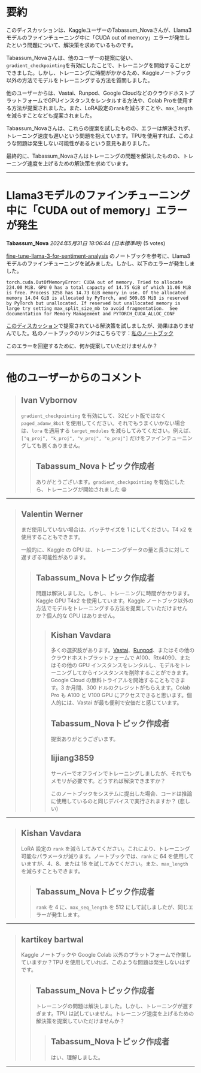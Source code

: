 # 要約 
このディスカッションは、KaggleユーザーのTabassum_Novaさんが、Llama3モデルのファインチューニング中に「CUDA out of memory」エラーが発生したという問題について、解決策を求めているものです。

Tabassum_Novaさんは、他のユーザーの提案に従い、`gradient_checkpointing`を有効にしたことで、トレーニングを開始することができました。しかし、トレーニングに時間がかかるため、Kaggleノートブック以外の方法でモデルをトレーニングする方法を質問しました。

他のユーザーからは、Vastai、Runpod、Google CloudなどのクラウドホストプラットフォームでGPUインスタンスをレンタルする方法や、Colab Proを使用する方法が提案されました。また、LoRA設定の`rank`を減らすことや、`max_length`を減らすことなども提案されました。

Tabassum_Novaさんは、これらの提案を試したものの、エラーは解決されず、トレーニング速度も遅いという問題を抱えています。TPUを使用すれば、このような問題は発生しない可能性があるという意見もありました。

最終的に、Tabassum_Novaさんはトレーニングの問題を解決したものの、トレーニング速度を上げるための解決策を求めています。


---
# Llama3モデルのファインチューニング中に「CUDA out of memory」エラーが発生

**Tabassum_Nova** *2024年5月31日 18:06:44 (日本標準時)* (5 votes)

[fine-tune-llama-3-for-sentiment-analysis](https://www.kaggle.com/code/lucamassaron/fine-tune-llama-3-for-sentiment-analysis) のノートブックを参考に、Llama3モデルのファインチューニングを試みました。しかし、以下のエラーが発生しました。

```
torch.cuda.OutOfMemoryError: CUDA out of memory. Tried to allocate 224.00 MiB. GPU 0 has a total capacty of 14.75 GiB of which 11.06 MiB is free. Process 3258 has 14.73 GiB memory in use. Of the allocated memory 14.04 GiB is allocated by PyTorch, and 509.85 MiB is reserved by PyTorch but unallocated. If reserved but unallocated memory is large try setting max_split_size_mb to avoid fragmentation.  See documentation for Memory Management and PYTORCH_CUDA_ALLOC_CONF
```

[このディスカッション](https://www.kaggle.com/discussions/getting-started/140636)で提案されている解決策を試しましたが、効果はありませんでした。私のノートブックのリンクはこちらです：[私のノートブック](https://www.kaggle.com/code/tabassumnova/lmsys-fine-tuning-llama3-8b/notebook)

このエラーを回避するために、何か提案していただけませんか？

---
# 他のユーザーからのコメント

> ## Ivan Vybornov
> 
> `gradient_checkpointing` を有効にして、32ビット版ではなく `paged_adamw_8bit` を使用してください。それでもうまくいかない場合は、`lora` を適用する `target_modules` を減らしてみてください。例えば、`["q_proj", "k_proj", "v_proj", "o_proj"]` だけをファインチューニングしても悪くありません。
> 
> 
> 
> > ## Tabassum_Novaトピック作成者
> > 
> > ありがとうございます。`gradient_checkpointing` を有効にしたら、トレーニングが開始されました 😁
> > 
> > 
> > 
---
> ## Valentin Werner
> 
> まだ使用していない場合は、バッチサイズを 1 にしてください。T4 x2 を使用することもできます。
> 
> 一般的に、Kaggle の GPU は、トレーニングデータの量と長さに対して遅すぎる可能性があります。
> 
> 
> 
> > ## Tabassum_Novaトピック作成者
> > 
> > 問題は解決しました。しかし、トレーニングに時間がかかります。Kaggle GPU T4x2 を使用しています。Kaggle ノートブック以外の方法でモデルをトレーニングする方法を提案していただけませんか？個人的な GPU はありません。
> > 
> > 
> > 
> > > ## Kishan Vavdara
> > > 
> > > 多くの選択肢があります。[Vastai](https://vast.ai/)、[Runpod](https://www.runpod.io/)、またはその他のクラウドホストプラットフォームで A100、Rtx4090、またはその他の GPU インスタンスをレンタルし、モデルをトレーニングしてからインスタンスを削除することができます。Google Cloud の無料トライアルを開始することもできます。3 か月間、300 ドルのクレジットがもらえます。Colab Pro も A100 と V100 GPU にアクセスできると思います。個人的には、Vastai が最も便利で安価だと感じています。
> > > 
> > > 
> > > 
> > > ## Tabassum_Novaトピック作成者
> > > 
> > > 提案ありがとうございます。
> > > 
> > > 
> > > 
> > > ## lijiang3859
> > > 
> > > サーバーでオフラインでトレーニングしましたが、それでもメモリが必要です。どうすれば解決できますか？
> > > 
> > > このノートブックをシステムに提出した場合、コードは推論に使用しているのと同じデバイスで実行されますか？ (悲しい)
> > > 
> > > 
> > > 
---
> ## Kishan Vavdara
> 
> LoRA 設定の `rank` を減らしてみてください。これにより、トレーニング可能なパラメータが減ります。ノートブックでは、`rank` に 64 を使用していますが、4、8、または 16 を試してみてください。また、`max_length` を減らすこともできます。
> 
> 
> 
> > ## Tabassum_Novaトピック作成者
> > 
> > `rank` を 4 に、`max_seq_length` を 512 にして試しましたが、同じエラーが発生します。
> > 
> > 
> > 
---
> ## kartikey bartwal
> 
> Kaggle ノートブックや Google Colab 以外のプラットフォームで作業していますか？TPU を使用していれば、このような問題は発生しないはずです。
> 
> 
> 
> > ## Tabassum_Novaトピック作成者
> > 
> > トレーニングの問題は解決しました。しかし、トレーニングが遅すぎます。TPU は試していません。トレーニング速度を上げるための解決策を提案していただけませんか？
> > 
> > 
> > 
> > > ## Tabassum_Novaトピック作成者
> > > 
> > > はい、理解しました。
> > > 
> > > 
> > > 
---


